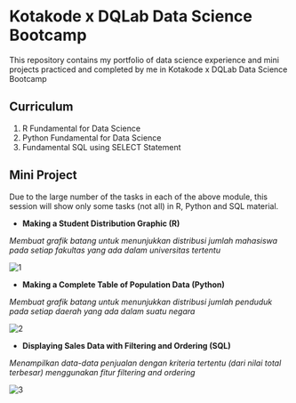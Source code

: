 # Kotakode x DQLab Data Science Bootcamp

This repository contains my portfolio of data science experience and mini projects practiced and completed by me in Kotakode x DQLab Data Science Bootcamp

## Curriculum
1. R Fundamental for Data Science
2. Python Fundamental for Data Science
3. Fundamental SQL using SELECT Statement

## Mini Project
Due to the large number of the tasks in each of the above module, this session will show only some tasks (not all) in R, Python and SQL material.

- **Making a Student Distribution Graphic (R)**

*Membuat grafik batang untuk menunjukkan distribusi jumlah mahasiswa pada setiap fakultas yang ada dalam universitas tertentu*

![1](https://user-images.githubusercontent.com/88588162/129440814-cf318edf-3aff-44ae-aef3-820292c2782c.png)

- **Making a Complete Table of Population Data (Python)**

*Membuat grafik batang untuk menunjukkan distribusi jumlah penduduk pada setiap daerah yang ada dalam suatu negara*

![2](https://user-images.githubusercontent.com/88588162/129440819-101eebbc-d051-4917-a52f-70cb4f408f5a.png)

- **Displaying Sales Data with Filtering and Ordering (SQL)**

*Menampilkan data-data penjualan dengan kriteria tertentu (dari nilai total terbesar) menggunakan fitur filtering and ordering*

![3](https://user-images.githubusercontent.com/88588162/129440828-95c7194e-ffa6-4934-9356-8556e6edd9e3.png)
